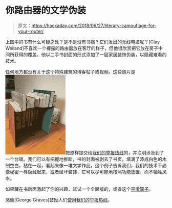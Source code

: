 # 你路由器的文学伪装

> 原文：<https://hackaday.com/2018/06/27/literary-camouflage-for-your-router/>

上图中的书有什么可疑之处？是不是没有书挡？它们发出的无线电波呢？[Clay Weiland]不喜欢一个裸露的路由器放在客厅的样子，但他很欣赏把它放在房子中间所获得的覆盖。他以二手书封面的形式添加了一层家居装饰伪装，以隐藏难看的技术。

任何地方都没有关于这个特殊建筑的博客帖子或视频。这些照片是![](img/7eda4c4c9c7e644f99258adb38b61d58.png)按原样提交给[我们的举报热线](https://hackaday.com/submit-a-tip/)的，并注明涉及到了一个台锯。我们可以有把握地推断，书的封面被剥去了书页，填满了漆成白色的木制空白，粘在一起，看起来像一堆文学作品。这个例子告诉我们，我们的技术不必像秘密一样隐藏起来，或者破坏装饰，它可以尽可能地按照功能放置，而不牺牲风水。

如果藏在书后面激起了你的兴趣，试试一个全面版的，或者这个[平滑算子](https://hackaday.com/2017/01/21/hidden-bookshelf-door-shows-incredible-motion/)。

感谢[George Graves]鼓励人们[使用我们的举报热线](https://hackaday.com/submit-a-tip/)。
